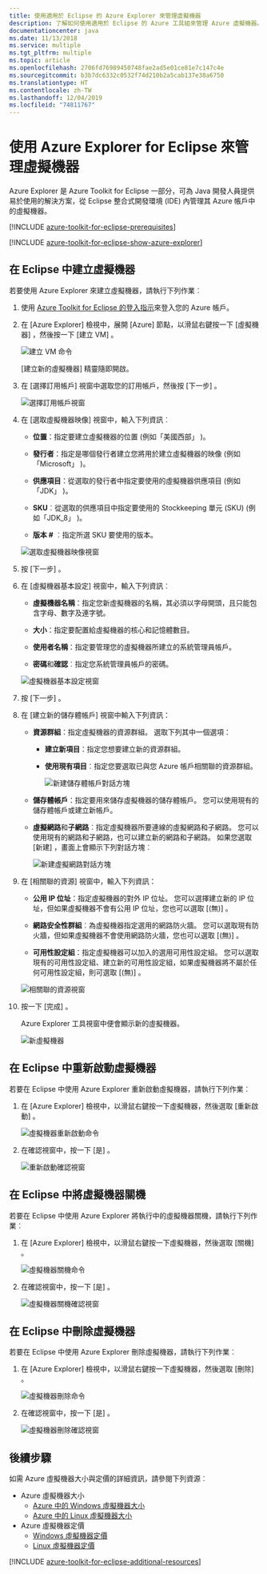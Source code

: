 ```yaml
---
title: 使用適用於 Eclipse 的 Azure Explorer 來管理虛擬機器
description: 了解如何使用適用於 Eclipse 的 Azure 工具組來管理 Azure 虛擬機器。
documentationcenter: java
ms.date: 11/13/2018
ms.service: multiple
ms.tgt_pltfrm: multiple
ms.topic: article
ms.openlocfilehash: 2706fd76989450748fae2ad5e01ce81e7c147c4e
ms.sourcegitcommit: b3b7dc6332c0532f74d210b2a5cab137e38a6750
ms.translationtype: HT
ms.contentlocale: zh-TW
ms.lasthandoff: 12/04/2019
ms.locfileid: "74811767"
---
```

# <a name="manage-virtual-machines-by-using-the-azure-explorer-for-eclipse"></a>使用 Azure Explorer for Eclipse 來管理虛擬機器

Azure Explorer 是 Azure Toolkit for Eclipse 一部分，可為 Java 開發人員提供易於使用的解決方案，從 Eclipse 整合式開發環境 (IDE) 內管理其 Azure 帳戶中的虛擬機器。

[!INCLUDE [azure-toolkit-for-eclipse-prerequisites](../includes/azure-toolkit-for-eclipse-prerequisites.md)]

[!INCLUDE [azure-toolkit-for-eclipse-show-azure-explorer](../includes/azure-toolkit-for-eclipse-show-azure-explorer.md)]

## <a name="create-a-virtual-machine-in-eclipse"></a>在 Eclipse 中建立虛擬機器

若要使用 Azure Explorer 來建立虛擬機器，請執行下列作業︰

1. 使用 [Azure Toolkit for Eclipse 的登入指示](https://docs.microsoft.com/azure/java/eclipse/azure-toolkit-for-eclipse-sign-in-instructions)來登入您的 Azure 帳戶。

2. 在 [Azure Explorer]  檢視中，展開 [Azure]  節點，以滑鼠右鍵按一下 [虛擬機器]  ，然後按一下 [建立 VM]  。

   ![建立 VM 命令][CR01]  

   [建立新的虛擬機器]  精靈隨即開啟。

3. 在 [選擇訂用帳戶]  視窗中選取您的訂用帳戶，然後按 [下一步]  。

   ![選擇訂用帳戶視窗][CR02]

4. 在 [選取虛擬機器映像]  視窗中，輸入下列資訊︰

   * **位置**：指定要建立虛擬機器的位置 (例如「美國西部」  )。

   * **發行者**：指定是哪個發行者建立您將用於建立虛擬機器的映像 (例如「Microsoft」  )。

   * **供應項目**：從選取的發行者中指定要使用的虛擬機器供應項目 (例如「JDK」  )。

   * **SKU**︰從選取的供應項目中指定要使用的 Stockkeeping 單元 (SKU) (例如「JDK_8」  )。

   * **版本 #** ︰指定所選 SKU 要使用的版本。

   ![選取虛擬機器映像視窗][CR03]

5. 按 [下一步]  。

6. 在 [虛擬機器基本設定]  視窗中，輸入下列資訊︰

   * **虛擬機器名稱**：指定您新虛擬機器的名稱，其必須以字母開頭，且只能包含字母、數字及連字號。

   * **大小**：指定要配置給虛擬機器的核心和記憶體數目。

   * **使用者名稱**：指定要管理您的虛擬機器所建立的系統管理員帳戶。

   * **密碼**和**確認**︰指定您系統管理員帳戶的密碼。

   ![虛擬機器基本設定視窗][CR04]

7. 按 [下一步]  。

8. 在 [建立新的儲存體帳戶]  視窗中輸入下列資訊：

   * **資源群組**：指定虛擬機器的資源群組。 選取下列其中一個選項：
     * **建立新項目**：指定您想要建立新的資源群組。
     * **使用現有項目**︰指定您要選取已與您 Azure 帳戶相關聯的資源群組。

       ![新建儲存體帳戶對話方塊][CR05]

   * **儲存體帳戶**：指定要用來儲存虛擬機器的儲存體帳戶。 您可以使用現有的儲存體帳戶或建立新帳戶。

   * **虛擬網路**和**子網路**︰指定虛擬機器所要連線的虛擬網路和子網路。 您可以使用現有的網路和子網路，也可以建立新的網路和子網路。 如果您選取 [新建]  ，畫面上會顯示下列對話方塊︰

      ![新建虛擬網路對話方塊][CR06]

9. 在 [相關聯的資源]  視窗中，輸入下列資訊：

   * **公用 IP 位址**：指定虛擬機器的對外 IP 位址。 您可以選擇建立新的 IP 位址，但如果虛擬機器不會有公用 IP 位址，您也可以選取 [(無)]  。

   * **網路安全性群組**︰為虛擬機器指定選用的網路防火牆。 您可以選取現有防火牆，但如果虛擬機器不會使用網路防火牆，您也可以選取 [(無)]  。

   * **可用性設定組**：指定虛擬機器可以加入的選用可用性設定組。 您可以選取現有的可用性設定組、建立新的可用性設定組，如果虛擬機器將不屬於任何可用性設定組，則可選取 [(無)]  。

   ![相關聯的資源視窗][CR07]

10. 按一下 [完成]  。  

    Azure Explorer 工具視窗中便會顯示新的虛擬機器。

    ![新虛擬機器][CR08]

## <a name="restart-a-virtual-machine-in-eclipse"></a>在 Eclipse 中重新啟動虛擬機器

若要在 Eclipse 中使用 Azure Explorer 重新啟動虛擬機器，請執行下列作業︰

1. 在 [Azure Explorer]  檢視中，以滑鼠右鍵按一下虛擬機器，然後選取 [重新啟動]  。

   ![虛擬機器重新啟動命令][RE01]

1. 在確認視窗中，按一下 [是]  。

   ![重新啟動確認視窗][RE02]

## <a name="shut-down-a-virtual-machine-in-eclipse"></a>在 Eclipse 中將虛擬機器關機

若要在 Eclipse 中使用 Azure Explorer 將執行中的虛擬機器關機，請執行下列作業︰

1. 在 [Azure Explorer]  檢視中，以滑鼠右鍵按一下虛擬機器，然後選取 [關機]  。

   ![虛擬機器關機命令][SH01]

1. 在確認視窗中，按一下 [是]  。

   ![虛擬機器關機確認視窗][SH02]

## <a name="delete-a-virtual-machine-in-eclipse"></a>在 Eclipse 中刪除虛擬機器

若要在 Eclipse 中使用 Azure Explorer 刪除虛擬機器，請執行下列作業︰

1. 在 [Azure Explorer]  檢視中，以滑鼠右鍵按一下虛擬機器，然後選取 [刪除]  。

   ![虛擬機器刪除命令][DE01]

1. 在確認視窗中，按一下 [是]  。

   ![虛擬機器刪除確認視窗][DE02]

## <a name="next-steps"></a>後續步驟

如需 Azure 虛擬機器大小與定價的詳細資訊，請參閱下列資源︰

* Azure 虛擬機器大小
  * [Azure 中的 Windows 虛擬機器大小]
  * [Azure 中的 Linux 虛擬機器大小]
* Azure 虛擬機器定價
  * [Windows 虛擬機器定價]
  * [Linux 虛擬機器定價]

[!INCLUDE [azure-toolkit-for-eclipse-additional-resources](../includes/azure-toolkit-for-eclipse-additional-resources.md)]

<!-- URL List -->

[Azure 中的 Windows 虛擬機器大小]: /azure/virtual-machines/virtual-machines-windows-sizes
[Azure 中的 Linux 虛擬機器大小]: /azure/virtual-machines/virtual-machines-linux-sizes
[Windows 虛擬機器定價]: https://azure.microsoft.com/pricing/details/virtual-machines/windows/
[Linux 虛擬機器定價]: https://azure.microsoft.com/pricing/details/virtual-machines/linux/

<!-- IMG List -->

[RE01]: media/azure-toolkit-for-eclipse-managing-virtual-machines-using-azure-explorer/RE01.png
[RE02]: media/azure-toolkit-for-eclipse-managing-virtual-machines-using-azure-explorer/RE02.png

[SH01]: media/azure-toolkit-for-eclipse-managing-virtual-machines-using-azure-explorer/SH01.png
[SH02]: media/azure-toolkit-for-eclipse-managing-virtual-machines-using-azure-explorer/SH02.png

[DE01]: media/azure-toolkit-for-eclipse-managing-virtual-machines-using-azure-explorer/DE01.png
[DE02]: media/azure-toolkit-for-eclipse-managing-virtual-machines-using-azure-explorer/DE02.png

[CR01]: media/azure-toolkit-for-eclipse-managing-virtual-machines-using-azure-explorer/CR01.png
[CR02]: media/azure-toolkit-for-eclipse-managing-virtual-machines-using-azure-explorer/CR02.png
[CR03]: media/azure-toolkit-for-eclipse-managing-virtual-machines-using-azure-explorer/CR03.png
[CR04]: media/azure-toolkit-for-eclipse-managing-virtual-machines-using-azure-explorer/CR04.png
[CR05]: media/azure-toolkit-for-eclipse-managing-virtual-machines-using-azure-explorer/CR05.png
[CR06]: media/azure-toolkit-for-eclipse-managing-virtual-machines-using-azure-explorer/CR06.png
[CR07]: media/azure-toolkit-for-eclipse-managing-virtual-machines-using-azure-explorer/CR07.png
[CR08]: media/azure-toolkit-for-eclipse-managing-virtual-machines-using-azure-explorer/CR08.png

